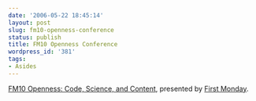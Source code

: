 ```yaml
---
date: '2006-05-22 18:45:14'
layout: post
slug: fm10-openness-conference
status: publish
title: FM10 Openness Conference
wordpress_id: '381'
tags:
- Asides
---
```


[FM10 Openness: Code, Science, and Content](http://numenor.lib.uic.edu/fmconference/), presented by [First Monday](http://firstmonday.org).
